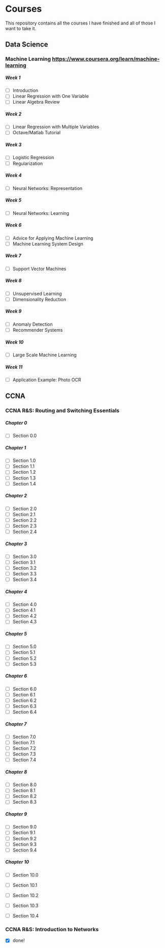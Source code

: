 # Courses
This repository contains all the courses I have finished and all of those I want to take it.

## Data Science
### Machine Learning https://www.coursera.org/learn/machine-learning
##### Week 1
- [ ] Introduction
- [ ] Linear Regression with One Variable
- [ ] Linear Algebra Review
##### Week 2
- [ ] Linear Regression with Multiple Variables
- [ ] Octave/Matlab Tutorial
##### Week 3
- [ ] Logistic Regression
- [ ] Regularization
##### Week 4
- [ ] Neural Networks: Representation
##### Week 5
- [ ] Neural Networks: Learning
##### Week 6
- [ ] Advice for Applying Machine Learning
- [ ] Machine Learning System Design
##### Week 7
- [ ] Support Vector Machines
##### Week 8
- [ ] Unsupervised Learning
- [ ] Dimensionality Reduction
##### Week 9
- [ ] Anomaly Detection
- [ ] Recommender Systems
##### Week 10
- [ ] Large Scale Machine Learning
##### Week 11
- [ ] Application Example: Photo OCR

## CCNA
### CCNA R&S: Routing and Switching Essentials
##### Chapter 0
- [ ] Section 0.0
##### Chapter 1
- [ ] Section 1.0
- [ ] Section 1.1
- [ ] Section 1.2
- [ ] Section 1.3
- [ ] Section 1.4
##### Chapter 2
- [ ] Section 2.0
- [ ] Section 2.1
- [ ] Section 2.2
- [ ] Section 2.3
- [ ] Section 2.4
##### Chapter 3
- [ ] Section 3.0
- [ ] Section 3.1
- [ ] Section 3.2
- [ ] Section 3.3
- [ ] Section 3.4
##### Chapter 4
- [ ] Section 4.0
- [ ] Section 4.1
- [ ] Section 4.2
- [ ] Section 4.3
##### Chapter 5
- [ ] Section 5.0
- [ ] Section 5.1
- [ ] Section 5.2
- [ ] Section 5.3
##### Chapter 6
- [ ] Section 6.0
- [ ] Section 6.1
- [ ] Section 6.2
- [ ] Section 6.3
- [ ] Section 6.4
##### Chapter 7
- [ ] Section 7.0
- [ ] Section 7.1
- [ ] Section 7.2
- [ ] Section 7.3
- [ ] Section 7.4
##### Chapter 8
- [ ] Section 8.0
- [ ] Section 8.1
- [ ] Section 8.2
- [ ] Section 8.3
##### Chapter 9
- [ ] Section 9.0
- [ ] Section 9.1
- [ ] Section 9.2
- [ ] Section 9.3
- [ ] Section 9.4
##### Chapter 10
- [ ] Section 10.0
- [ ] Section 10.1
- [ ] Section 10.2
- [ ] Section 10.3
- [ ] Section 10.4


### CCNA R&S: Introduction to Networks
- [x] done!
